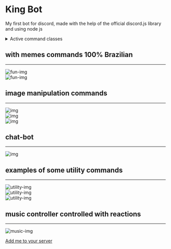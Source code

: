 # King Bot
My first bot for discord, made with the help of the official discord.js library and using node js
<br/>
<details>
 <summary> Active command classes </summary>
 
| Commands  | status 
  --------  | ------
  Action    | ✔ 
  Fun  	    | ✔	
  Games  	  | ✔	
  Image  	  | ✔	
  Moderation| ✔	
  Music 	  | ✔	
</details>

## with memes commands 100% Brazilian
******************
<img alt="fun-img" src="https://media.discordapp.net/attachments/817851620498604052/817851707915632660/Captura_de_tela_2021-03-06_150923.png"></img><br>
<img alt="fun-img" src="https://media.discordapp.net/attachments/817851620498604052/817855542587687022/Captura_de_tela_2021-03-06_151441.png"></img>
<br>
## image manipulation commands
******************
<img alt="img" src="https://media.discordapp.net/attachments/817851620498604052/817855549650501713/Captura_de_tela_2021-03-06_151548.png"></img><br>
<img alt="img" src="https://media.discordapp.net/attachments/817851620498604052/817855554843836416/Captura_de_tela_2021-03-06_151623.png"></img><br>
<img alt="img" src="https://media.discordapp.net/attachments/817851620498604052/817855561538338826/Captura_de_tela_2021-03-06_151701.png?width=495&height=406"></img>
<br>
## chat-bot
******************
<img alt="img" src="https://media.discordapp.net/attachments/817851620498604052/817855544480104448/Captura_de_tela_2021-03-06_151521.png"></img>
<br>
## examples of some utility commands
******************
<img alt="utility-img" src="https://media.discordapp.net/attachments/817851620498604052/817855570006376448/Captura_de_tela_2021-03-06_151906.png"></img><br>
<img alt="utility-img" src="https://media.discordapp.net/attachments/817851620498604052/817855565367083068/Captura_de_tela_2021-03-06_151743.png?width=261&height=406"></img><br>
<img alt="utility-img" src="https://media.discordapp.net/attachments/817851620498604052/817858887096729630/Captura_de_tela_2021-03-06_153838.png"></img>
<br>
## music controller controlled with reactions
******************
<img alt="music-img" src="https://cdn.discordapp.com/attachments/838108210007113748/877248161016610846/music.jpeg"></img>




[Add me to your server]( https://discord.com/oauth2/authorize?client_id=794291443454836766&scope=bot&permissions=939942015)